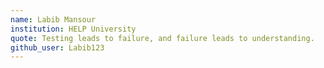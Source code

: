 ```yaml
---
name: Labib Mansour 
institution: HELP University 
quote: Testing leads to failure, and failure leads to understanding. 
github_user: Labib123
---
```

